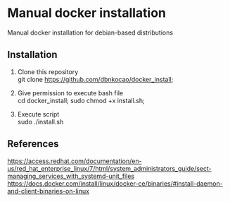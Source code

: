 # Manual docker installation
Manual docker installation for debian-based distributions

## Installation
1. Clone this repository<br>
git clone https://github.com/dbnkocao/docker_install;

2. Give permission to execute bash file<br>
cd docker_install;
sudo chmod +x install.sh;

3. Execute script<br>
sudo ./install.sh

##  References 
https://access.redhat.com/documentation/en-us/red_hat_enterprise_linux/7/html/system_administrators_guide/sect-managing_services_with_systemd-unit_files<br>
https://docs.docker.com/install/linux/docker-ce/binaries/#install-daemon-and-client-binaries-on-linux
